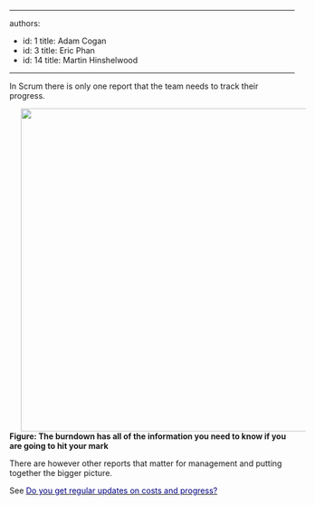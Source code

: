 

---
authors:
  - id: 1
    title: Adam Cogan
  - id: 3
    title: Eric Phan
  - id: 14
    title: Martin Hinshelwood
---




<span class='intro'> 
  <p>In Scrum there is only one report that the team needs to track their progress. 
</p>
 </span>


  <p>
    <img src="http&#58;//www.ssw.com.au/ssw/standards/Rules/images/burndown.JPG" class="ssw-rteStyle-ImageArea" alt="" style="margin&#58;0px 20px;width&#58;572px;height&#58;571px;" /><br><strong class="ms-rteCustom-FigureNormal" style="display&#58;inline !important;">Figure&#58; The burndown has all of the information you need to know if you are going to hit your mark</strong></p>
<p>There are however other reports that matter for management and putting together the bigger picture.</p>
<p>See <a shape="rect" href="/Management/RulesToManagingSoftwareConsultants/Pages/DoYouGetRegularUpdatesOnCostsAndProgress.aspx" title="http&#58;//rules.ssw.com.au/Management/RulesToManagingSoftwareConsultants/Pages/DoYouGetRegularUpdatesOnCostsAndProgress.aspx"><font color="#000080">Do you get regular updates on costs and progress?</font></a></p>



